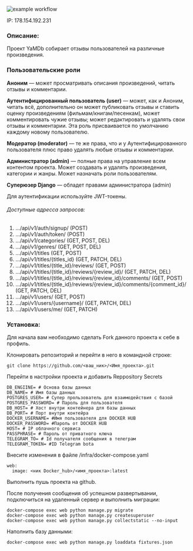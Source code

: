 ![example workflow](https://github.com/BaikoIlya/yamdb_final/actions/workflows/yamdb_workflow.yml/badge.svg)

IP: 178.154.192.231

### Описание:

Проект YaMDb собирает отзывы пользователей на различные произведения.

### Пользовательские роли
**Аноним** — может просматривать описания произведений, читать отзывы и комментарии.

**Аутентифицированный пользователь (user)** — может, как и Аноним, читать всё, дополнительно он может публиковать отзывы и ставить оценку произведениям (фильмам/книгам/песенкам), может комментировать чужие отзывы; может редактировать и удалять свои отзывы и комментарии. Эта роль присваивается по умолчанию каждому новому пользователю.

**Модератор (moderator)** — те же права, что и у Аутентифицированного пользователя плюс право удалять любые отзывы и комментарии.

**Администратор (admin)** — полные права на управление всем контентом проекта. Может создавать и удалять произведения, категории и жанры. Может назначать роли пользователям.

**Суперюзер Django** — обладет правами администратора (admin)

Для аутентификации используйте JWT-токены.

###### Доступные адресса запросов:

1. .../api/v1/auth/signup/ (POST)
2. .../api/v1/auth/token/ (POST)
3. .../api/v1/categories/ (GET, POST, DEL)
4. .../api/v1/genres/ (GET, POST, DEL)
5. .../api/v1/titles (GET, POST)
6. .../api/v1/titles/{titles_id} (GET, PATCH, DEL)
7. .../api/v1/titles/{title_id}/reviews/ (GET, POST)
8. .../api/v1/titles/{title_id}/reviews/{review_id}/ (GET, PATCH, DEL)
9. .../api/v1/titles/{title_id}/reviews/{review_id}/comments/ (GET, POST)
10. .../api/v1/titles/{title_id}/reviews/{review_id}/comments/{comment_id}/ (GET, PATCH, DEL)
11. .../api/v1/users/ (GET, POST)
12. .../api/v1/users/{username}/ (GET, PATCH, DEL)
13. .../api/v1/users/me/ (GET, PATCH)

### Установка:

Для начала вам необходимо сделать Fork данного проекта к себе в профиль.

Клонировать репозиторий и перейти в него в командной строке:

```
git clone https://github.com/<ваш_ник>/<Имя_проекта>.git
```

Перейти в настройки проекта и добавить Reppository Secrets

```
DB_ENGIINE= # Основа базы данных
DB_NAME= # Имя базы данных
POSTGRES_USER= # Супер прользователь для взаимодействия с базой
POSTGRES_PASSWORD= # Пароль для пользователя
DB_HOST= # Хост внутри контейнера для базы данных
DB_PORT= # Порт внутри контейра
DOCKER_USERNAME= #Имя пользователя для DOCKER HUB
DOCKER_PASSWORD= #Пароль от DOCKER HUB
HOST= # IP облачного сервиса
PASSPHRASE= # Пароль от приватного ключа
TELEGRAM_TO= # Id получателя сообщения в телеграм
TELEGRAM_TOKEN= #ID Telegram bota
```

Внесите изменения в файле /infra/docker-compose.yaml

```
web:
  image: <ник Docker_hub>/<имя_проекта>:latest
```

Выполнить пушь проекта на github.

После получения сообщения об успешном развертывании, подключиться на удаленный сервер и выполнить миграции:

```
docker-compose exec web python manage.py migrate
docker-compose exec web python manage.py createsuperuser
docker-compose exec web python manage.py collectstatic --no-input 
```

Наполнить базу данными:

```
docker-compose exec web python manage.py loaddata fixtures.json

```

